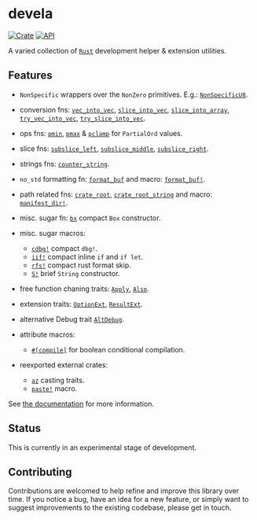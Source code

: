 # devela

[![Crate](https://img.shields.io/crates/v/devela.svg)](https://crates.io/crates/devela)
[![API](https://docs.rs/devela/badge.svg)](https://docs.rs/devela/)

A varied collection of [`Rust`] development helper & extension utilities.

[`Rust`]: https://www.rust-lang.org/

## Features

- `NonSpecific` wrappers over the `NonZero` primitives. E.g.: [`NonSpecificU8`].
- conversion fns: [`vec_into_vec`], [`slice_into_vec`], [`slice_into_array`], [`try_vec_into_vec`], [`try_slice_into_vec`].
- ops fns: [`pmin`], [`pmax`] & [`pclamp`] for `PartialOrd` values.
- slice fns: [`subslice_left`], [`subslice_middle`], [`subslice_right`].
- strings fns: [`counter_string`].
- `no_std` formatting fn: [`format_buf`] and macro: [`format_buf!`].
- path related fns: [`crate_root`], [`crate_root_string`] and macro: [`manifest_dir!`].
- misc. sugar fn: [`bx`] compact `Box` constructor.
- misc. sugar macros:
  - [`cdbg!`] compact `dbg!`.
  - [`iif!`] compact inline `if` and `if let`.
  - [`rfs!`] compact rust format skip.
  - [`S!`] brief `String` constructor.
- free function chaning traits: [`Apply`], [`Also`].
- extension traits:  [`OptionExt`], [`ResultExt`].
- alternative Debug trait [`AltDebug`].

- attribute macros:
  - [`#[compile]`][compile] for boolean conditional compilation.

- reexported external crates:
  - [`az`] casting traits.
  - [`paste!`] macro.

See [the documentation](https://docs.rs/devela/) for more information.

[`az`]: https://docs.rs/devela/latest/devela/az/index.html

[`iif!`]: https://docs.rs/devela/latest/devela/macro.iif.html
[`cdbg!`]: https://docs.rs/devela/latest/devela/macro.cdbg.html
[`format_buf!`]: https://docs.rs/devela/latest/devela/macro.format_buf.html
[`iformat!`]: https://docs.rs/devela/latest/devela/macro.iformat.html
[`manifest_dir!`]: https://docs.rs/devela/latest/devela/macro.manifest_dir.html
[`paste!`]: https://docs.rs/devela/latest/devela/macro.paste.html
[`rfs!`]: https://docs.rs/devela/latest/devela/macro.rfs.html
[`S!`]: https://docs.rs/devela/latest/devela/macro.S.html

[`bx`]: https://docs.rs/devela/latest/devela/fn.bx.html
[`crate_root`]: https://docs.rs/devela/latest/devela/fn.crate_root.html
[`crate_root_string`]: https://docs.rs/devela/latest/devela/fn.crate_root_string.html
[`counter_string`]: https://docs.rs/devela/latest/devela/fn.counter_string.html
[`format_buf`]: https://docs.rs/devela/latest/devela/fn.format_buf.html
[`indent`]: https://docs.rs/devela/latest/devela/fn.indent.html
[`pclamp`]: https://docs.rs/devela/latest/devela/fn.pclamp.html
[`pmax`]: https://docs.rs/devela/latest/devela/fn.pmax.html
[`pmin`]: https://docs.rs/devela/latest/devela/fn.pmin.html
[`slice_into_vec`]: https://docs.rs/devela/latest/devela/fn.slice_into_vec.html
[`slice_into_array`]: https://docs.rs/devela/latest/devela/fn.slice_into_array.html
[`subslice_left`]: https://docs.rs/devela/latest/devela/fn.subslice_left.html
[`subslice_middle`]: https://docs.rs/devela/latest/devela/fn.subslice_middle.html
[`subslice_right`]: https://docs.rs/devela/latest/devela/fn.subslice_right.html
[`try_slice_into_vec`]: https://docs.rs/devela/latest/devela/fn.try_slice_into_vec.html
[`try_vec_into_vec`]: https://docs.rs/devela/latest/devela/fn.try_vec_into_vec.html
[`vec_into_vec`]: https://docs.rs/devela/latest/devela/fn.vec_into_vec.html

[`Also`]: https://docs.rs/devela/latest/devela/trait.Also.html
[`AltDebug`]: https://docs.rs/devela/latest/devela/trait.AltDebug.html
[`Apply`]: https://docs.rs/devela/latest/devela/trait.Apply.html
[`OptionExt`]: https://docs.rs/devela/latest/devela/trait.OptionExt.html
[`ResultExt`]: https://docs.rs/devela/latest/devela/trait.ResultExt.html

[`NonSpecificU8`]: https://docs.rs/devela/latest/devela/struct.NonSpecificU8.html

[compile]: https://docs.rs/devela/latest/devela/attr.compile.html

## Status

This is currently in an experimental stage of development.

## Contributing

Contributions are welcomed to help refine and improve this library over time.
If you notice a bug, have an idea for a new feature, or simply want to suggest
improvements to the existing codebase, please get in touch.
